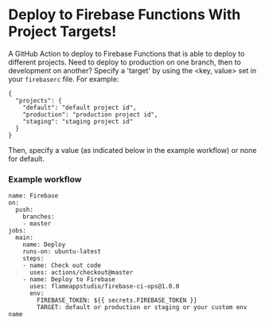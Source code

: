 # Deploy to Firebase Functions With Project Targets!

A GitHub Action to deploy to Firebase Functions that is able to deploy to different projects. Need to deploy to production on one branch, then to development on another? Specify a 'target' by using the <key, value> set in your `firebaserc` file. For example:

```
{
  "projects": {
    "default": "default project id",
    "production": "production project id",
    "staging": "staging project id"
  }
}
```

Then, specify a value (as indicated below in the example workflow) or none for default.

### Example workflow

```
name: Firebase
on:
  push:
    branches:
    - master
jobs:
  main:
    name: Deploy
    runs-on: ubuntu-latest
    steps:
    - name: Check out code
      uses: actions/checkout@master
    - name: Deploy to Firebase
      uses: flameappstudio/firebase-ci-ops@1.0.0
      env:
        FIREBASE_TOKEN: ${{ secrets.FIREBASE_TOKEN }}
        TARGET: default or production or staging or your custom env name
```
